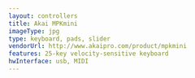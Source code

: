 ```yaml
---
layout: controllers
title: Akai MPKmini
imageType: jpg
type: keyboard, pads, slider
vendorUrl: http://www.akaipro.com/product/mpkmini
features: 25-key velocity-sensitive keyboard
hwInterface: usb, MIDI
---
```



